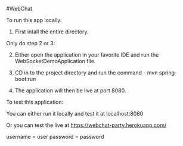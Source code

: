 #WebChat

To run this app locally:
1. First intall the entire directory.

Only do step 2 or 3:

2. Either open the application in your favorite IDE and run the WebSocketDemoApplication file.

3. CD in to the project directory and run the command - mvn spring-boot:run

4. The application will then be live at port 8080.

To test this application:

You can either run it locally and test it at localhost:8080

Or you can test the live at https://webchat-party.herokuapp.com/

username = user
password = password
